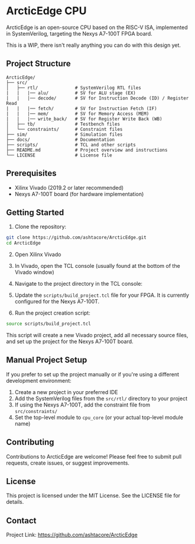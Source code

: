 # ArcticEdge CPU

ArcticEdge is an open-source CPU based on the RISC-V ISA, implemented in SystemVerilog, targeting the Nexys A7-100T FPGA board.

This is a WIP, there isn't really anything you can do with this design yet.

## Project Structure

```
ArcticEdge/
├── src/
│   ├── rtl/              # SystemVerilog RTL files
|   |   |── alu/          # SV for ALU stage (EX)
|   |   |── decode/       # SV for Instruction Decode (ID) / Register Read
|   |   |── fetch/        # SV for Instruction Fetch (IF)
|   |   |── mem/          # SV for Memory Access (MEM)
|   |   |── write_back/   # SV for Register Write Back (WB)
│   ├── tb/               # Testbench files
│   └── constraints/      # Constraint files
├── sim/                  # Simulation files
├── docs/                 # Documentation
├── scripts/              # TCL and other scripts
├── README.md             # Project overview and instructions
└── LICENSE               # License file
```

## Prerequisites

- Xilinx Vivado (2019.2 or later recommended)
- Nexys A7-100T board (for hardware implementation)

## Getting Started

1. Clone the repository:

```bash
git clone https://github.com/ashtacore/ArcticEdge.git
cd ArcticEdge
```

2. Open Xilinx Vivado

3. In Vivado, open the TCL console (usually found at the bottom of the Vivado window)

4. Navigate to the project directory in the TCL console:

5. Update the `scripts/build_project.tcl` file for your FPGA. It is currently configured for the Nexys A7-100T.

6. Run the project creation script:

```bash
source scripts/build_project.tcl
```

This script will create a new Vivado project, add all necessary source files, and set up the project for the Nexys A7-100T board.

## Manual Project Setup

If you prefer to set up the project manually or if you're using a different development environment:

1. Create a new project in your preferred IDE
2. Add the SystemVerilog files from the `src/rtl/` directory to your project
3. If using the Nexys A7-100T, add the constraint file from `src/constraints/`
4. Set the top-level module to `cpu_core` (or your actual top-level module name)

## Contributing

Contributions to ArcticEdge are welcome! Please feel free to submit pull requests, create issues, or suggest improvements.

## License

This project is licensed under the MIT License. See the LICENSE file for details.

## Contact

Project Link: https://github.com/ashtacore/ArcticEdge
